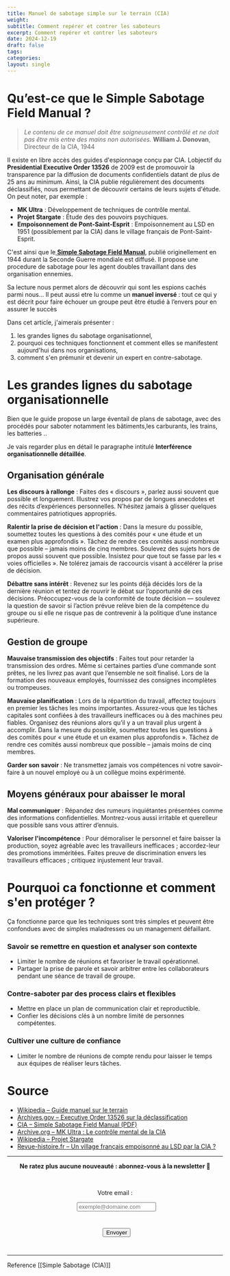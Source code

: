 ```yaml
---
title: Manuel de sabotage simple sur le terrain (CIA)
weight: 
subtitle: Comment repérer et contrer les saboteurs
excerpt: Comment repérer et contrer les saboteurs
date: 2024-12-19
draft: false
tags: 
categories: 
layout: single
---
```

# Qu’est-ce que le Simple Sabotage Field Manual ?

> *Le contenu de ce manuel doit être soigneusement contrôlé et ne doit pas être mis entre des mains non autorisées.*
> **William J. Donovan**, Directeur de la CIA, 1944

Il existe en libre accès des guides d'espionnage conçu par CIA. Lobjectif du **Presidential Executive Order 13526** de 2009 est de promouvoir la transparence par la diffusion de documents confidentiels datant de plus de 25 ans au minimum. Ainsi, la CIA publie régulièrement des documents déclassifiés, nous permettant de découvrir certains de leurs sujets d'étude. On peut noter, par exemple :

- **MK Ultra** : Développement de techniques de contrôle mental.
- **Projet Stargate** : Étude des des pouvoirs psychiques.
- **Empoisonnement de Pont-Saint-Esprit** : Empoisonnement au LSD en 1951 (possiblement par la CIA) dans le village français de Pont-Saint-Esprit.

C'est ainsi que le[ **Simple Sabotage Field Manual**](https://www.cia.gov/static/5c875f3ec660e092cf893f60b4a288df/SimpleSabotage.pdf), publié originellement en 1944 durant la Seconde Guerre mondiale est diffusé. Il propose une procedure de sabotage pour les agent doubles travaillant dans des organisation ennemies. 

Sa lecture nous permet alors de découvrir qui sont les espions cachés parmi nous... Il peut aussi etre lu comme un **manuel inversé** : tout ce qui y est décrit pour faire échouer un groupe peut être étudié à l’envers pour en assurer le succès

Dans cet article, j'aimerais présenter :

1. les grandes lignes du sabotage organisationnel,
2. pourquoi ces techniques fonctionnent et comment elles se manifestent aujourd'hui dans nos organisations,
3. comment s'en prémunir et devenir un expert en contre-sabotage.

# Les grandes lignes du sabotage organisationnelle

Bien que le guide propose un large éventail de plans de sabotage, avec des procédés pour saboter notamment les bâtiments,les carburants,  les trains, les batteries ..

Je vais regarder plus en détail le paragraphe intitulé **Interférence organisationnelle détaillée**. 

## Organisation générale

**Les discours à rallonge** : Faites des « discours », parlez aussi souvent que possible et longuement. Illustrez vos propos par de longues anecdotes et des récits d’expériences personnelles. N’hésitez jamais à glisser quelques commentaires patriotiques appropriés.

**Ralentir la prise de décision et l'action** : Dans la mesure du possible, soumettez toutes les questions à des comités pour « une étude et un examen plus approfondis ». Tâchez de rendre ces comités aussi nombreux que possible – jamais moins de cinq membres. Soulevez des sujets hors de propos aussi souvent que possible. Insistez pour que tout se fasse par les « voies officielles ». Ne tolérez jamais de raccourcis visant à accélérer la prise de décision.

**Débattre sans intérêt** : Revenez sur les points déjà décidés lors de la dernière réunion et tentez de rouvrir le débat sur l’opportunité de ces décisions. Préoccupez-vous de la conformité de toute décision — soulevez la question de savoir si l’action prévue relève bien de la compétence du groupe ou si elle ne risque pas de contrevenir à la politique d’une instance supérieure.

## Gestion de groupe

**Mauvaise transmission des objectifs** : Faites tout pour retarder la transmission des ordres. Même si certaines parties d’une commande sont prêtes, ne les livrez pas avant que l’ensemble ne soit finalisé. Lors de la formation des nouveaux employés, fournissez des consignes incomplètes ou trompeuses.

**Mauvaise planification** : Lors de la répartition du travail, affectez toujours en premier les tâches les moins importantes. Assurez-vous que les tâches capitales sont confiées à des travailleurs inefficaces ou à des machines peu fiables. Organisez des réunions alors qu’il y a un travail plus urgent à accomplir. Dans la mesure du possible, soumettez toutes les questions à des comités pour « une étude et un examen plus approfondis ». Tâchez de rendre ces comités aussi nombreux que possible – jamais moins de cinq membres.

**Garder son savoir** : Ne transmettez jamais vos compétences ni votre savoir-faire à un nouvel employé ou à un collègue moins expérimenté.
## Moyens généraux pour abaisser le moral

**Mal communiquer** : Répandez des rumeurs inquiétantes présentées comme des informations confidentielles. Montrez-vous aussi irritable et querelleur que possible sans vous attirer d’ennuis.

**Valoriser l'incompétence** : Pour démoraliser le personnel et faire baisser la production, soyez agréable avec les travailleurs inefficaces ; accordez-leur des promotions imméritées. Faites preuve de discrimination envers les travailleurs efficaces ; critiquez injustement leur travail.
# Pourquoi ca fonctionne et comment s'en protéger ? 

Ça fonctionne parce que les techniques sont très simples et peuvent être confondues avec de simples maladresses ou un management défaillant.

### Savoir se remettre en question et analyser son contexte

- Limiter le nombre de réunions et favoriser le travail opérationnel.
- Partager la prise de parole et savoir arbitrer entre les collaborateurs pendant une séance de travail de groupe.
### Contre-saboter par des process clairs et flexibles

- Mettre en place un plan de communication clair et reproductible.
- Confier les décisions clés à un nombre limité de personnes compétentes.

### Cultiver une culture de confiance

- Limiter le nombre de réunions de compte rendu pour laisser le temps aux équipes de réaliser leurs tâches.

# Source

- [Wikipedia – Guide manuel sur le terrain](https://fr.wikipedia.org/wiki/)
- [Archives.gov – Executive Order 13526 sur la déclassification](https://www.archives.gov/isoo/policy-documents/cnsi-eo.html)
- [CIA – Simple Sabotage Field Manual (PDF)](https://www.cia.gov/static/5c875f3ec660e092cf893f60b4a288df/SimpleSabotage.pdf)
- [Archive.org – MK Ultra : Le contrôle mental de la CIA](https://archive.org/details/mk-ultra-le-controle-mental-de-la-cia-2015?utm_source=chatgpt.com)
- [Wikipedia – Projet Stargate](https://fr.wikipedia.org/wiki/Stargate_Project?utm_source=chatgpt.com)
- [Revue-histoire.fr – Un village français empoisonné au LSD par la CIA ?](https://revue-histoire.fr/histoire-contemporaine/un-village-francais-empoisonne-au-lsd-par-la-cia/?utm_source=chatgpt.com)

---

  

<div style="text-align: center;">

  

**Ne ratez plus aucune nouveauté : abonnez-vous à la newsletter 👋**

  

<form action="https://formspree.io/f/xwpkgwjd" method="POST" style="display:inline-block;">

  <label for="email" style="display:block; margin-bottom:0.5rem;">Votre email :</label>

  <input type="email" name="email" id="email" placeholder="exemple@domaine.com" required style="margin-bottom:0.5rem;"><br><br>

  <button type="submit">Envoyer</button>

</form>

  

</div>

  

---




Reference
[[Simple Sabotage (CIA)]]


